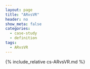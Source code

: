 ```yaml
---
layout: page
title: "ARvsVR"
header: no
show_meta: false
categories:
  - case-study
  - definition
tags:
  - ARvsVR
---
```


{% include_relative cs-ARvsVR.md %}
